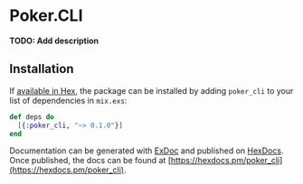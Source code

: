 # Poker.CLI

**TODO: Add description**

## Installation

If [available in Hex](https://hex.pm/docs/publish), the package can be installed
by adding `poker_cli` to your list of dependencies in `mix.exs`:

```elixir
def deps do
  [{:poker_cli, "~> 0.1.0"}]
end
```

Documentation can be generated with [ExDoc](https://github.com/elixir-lang/ex_doc)
and published on [HexDocs](https://hexdocs.pm). Once published, the docs can
be found at [https://hexdocs.pm/poker_cli](https://hexdocs.pm/poker_cli).

